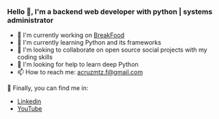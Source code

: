 ### Hello 👋, I'm a backend web developer with python | systems administrator

- 🔭 I'm currently working on [BreakFood](https://www.soybreak.ml)
- 🌱 I'm currently learning Python and its frameworks
- 👯 I'm looking to collaborate on open source social projects with my coding skills
- 🤔 I'm looking for help to learn deep Python
- 📫 How to reach me: acruzmtz.f@gmail.com

🔎 Finally, you can find me in:

- [Linkedin](https://www.linkedin.com/in/acruzmtz/)
- [YouTube](https://www.youtube.com/bccomputeroficial)
